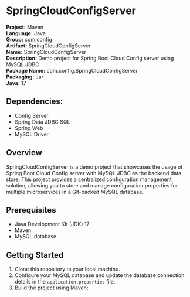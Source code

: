 # SpringCloudConfigServer

**Project:** Maven  
**Language:** Java  
**Group:** com.config  
**Artifact:** SpringCloudConfigServer  
**Name:** SpringCloudConfigServer  
**Description:** Demo project for Spring Boot Cloud Config server using MySQL JDBC  
**Package Name:** com.config.SpringCloudConfigServer  
**Packaging:** Jar  
**Java:** 17  

## Dependencies:

- Config Server
- Spring Data JDBC SQL
- Spring Web
- MySQL Driver

## Overview

SpringCloudConfigServer is a demo project that showcases the usage of Spring Boot Cloud Config server with MySQL JDBC as the backend data store. This project provides a centralized configuration management solution, allowing you to store and manage configuration properties for multiple microservices in a Git-backed MySQL database.

## Prerequisites

- Java Development Kit (JDK) 17
- Maven
- MySQL database

## Getting Started

1. Clone this repository to your local machine.
2. Configure your MySQL database and update the database connection details in the `application.properties` file.
3. Build the project using Maven:
